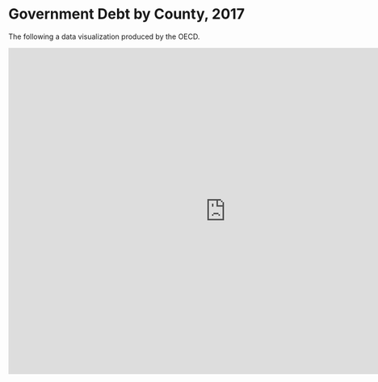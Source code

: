# Government Debt by County, 2017

The following a data visualization produced by the OECD.

<iframe src="https://data.oecd.org/chart/6Smr" width="860" height="645" style="border: 0" mozallowfullscreen="true" webkitallowfullscreen="true" allowfullscreen="true"><a href="https://data.oecd.org/chart/6Smr" target="_blank">OECD Chart: General government debt, Total, % of GDP, Annual, 2017</a></iframe> 

